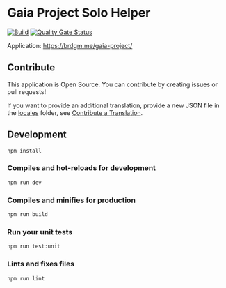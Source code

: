 # Gaia Project Solo Helper

[![Build](https://github.com/brdgm/gaia-project-solo-helper/workflows/Build/badge.svg?branch=develop)](https://github.com/brdgm/gaia-project-solo-helper/actions?query=workflow%3ABuild+branch%3Adevelop)
[![Quality Gate Status](https://sonarcloud.io/api/project_badges/measure?project=brdgm_gaia-project-solo-helper&metric=alert_status)](https://sonarcloud.io/summary/new_code?id=brdgm_gaia-project-solo-helper)


Application: https://brdgm.me/gaia-project/


## Contribute

This application is Open Source. You can contribute by creating issues or pull requests!

If you want to provide an additional translation, provide a new JSON file in the [locales](https://github.com/brdgm/gaia-project-solo-helper/tree/develop/src/locales) folder, see [Contribute a Translation](https://github.com/brdgm/brdgm.github.io/wiki/Contribute-a-Translation).


## Development
```
npm install
```

### Compiles and hot-reloads for development
```
npm run dev
```

### Compiles and minifies for production
```
npm run build
```

### Run your unit tests
```
npm run test:unit
```

### Lints and fixes files
```
npm run lint
```
